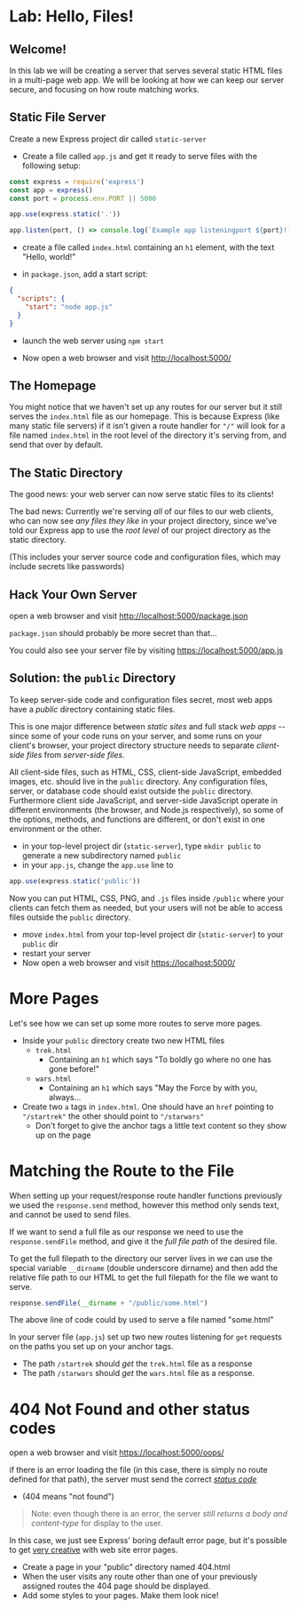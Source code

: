 # Lab: Hello, Files!

## Welcome!

In this lab we will be creating a server that serves several static HTML files in a multi-page web app. We will be looking at how we can keep our server secure, and focusing on how route matching works.

## Static File Server

Create a new Express project dir called `static-server`

* Create a file called `app.js` and get it ready to serve files with the following setup:

```js
const express = require('express')
const app = express()
const port = process.env.PORT || 5000

app.use(express.static('.'))

app.listen(port, () => console.log(`Example app listeningport ${port}!`))
```

* create a file called `index.html` containing an `h1` element, with the text "Hello, world!"

* in `package.json`, add a start script:

```json
{
  "scripts": {
    "start": "node app.js"
  }
}
```

* launch the web server using `npm start`

* Now open a web browser and visit <http://localhost:5000/>

## The Homepage

You might notice that we haven't set up any routes for our server but it still serves the `index.html` file as our homepage. This is because Express (like many static file servers) if it isn't given a route handler for `"/"` will look for a file named `index.html` in the root level of the directory it's serving from, and send that over by default.

## The Static Directory

The good news: your web server can now serve static files to its clients!

The bad news: Currently we're serving *all* of our files to our web clients, who can now see *any files they like* in your project directory, since we've told our Express app to use the *root level* of our project directory as the static directory.

(This includes your server source code and configuration files, which may include secrets like passwords)

## Hack Your Own Server

open a web browser and visit <http://localhost:5000/package.json>

`package.json` should probably be more secret than that...

You could also see your server file by visiting <https://localhost:5000/app.js>

## Solution: the `public` Directory

To keep server-side code and configuration files secret, most web apps have a *public* directory containing static files.

This is one major difference between *static sites* and full stack *web apps* -- since some of your code runs on your server, and some runs on your client's browser, your project directory structure needs to separate *client-side files* from *server-side files*.

All client-side files, such as HTML, CSS, client-side JavaScript, embedded images, etc. should live in the `public` directory. Any configuration files, server, or database code should exist outside the `public` directory. Furthermore client side JavaScript, and server-side JavaScript operate in different environments (the browser, and Node.js respectively), so some of the options, methods, and functions are different, or don't exist in one environment or the other.

* in your top-level project dir (`static-server`), type `mkdir public` to generate a new subdirectory named `public`
* in your `app.js`, change the `app.use` line to

```js
app.use(express.static('public'))
```

Now you can put HTML, CSS, PNG, and `.js` files inside `/public` where your clients can fetch them as needed, but your users will not be able to access files outside the `public` directory.

* *move* `index.html` from your top-level project dir (`static-server`) to your `public` dir
* restart your server
* Now open a web browser and visit <https://localhost:5000/>

# More Pages

Let's see how we can set up some more routes to serve more pages.

* Inside your `public` directory create two new HTML files
  * `trek.html`
    * Containing an `h1` which says "To boldly go where no one has gone before!"
  * `wars.html`
    * Containing an `h1` which says "May the Force by with you, always...
* Create two `a` tags in `index.html`. One should have an `href` pointing to `"/startrek"` the other should point to `"/starwars"`
  * Don't forget to give the anchor tags a little text content so they show up on the page

# Matching the Route to the File

When setting up your request/response route handler functions previously we used the `response.send` method, however this method only sends text, and cannot be used to send files.

If we want to send a full file as our response we need to use the `response.sendFile` method, and give it the *full file path* of the desired file.

To get the full filepath to the directory our server lives in we can use the special variable `__dirname` (double underscore dirname) and then add the relative file path to our HTML to get the full filepath for the file we want to serve.

```js
response.sendFile(__dirname + "/public/some.html")
```

The above line of code could by used to serve a file named "some.html"

In your server file (`app.js`) set up two new routes listening for `get` requests on the paths you set up on your anchor tags.

* The path `/startrek` should *get* the `trek.html` file as a response
* The path `/starwars` should *get* the `wars.html` file as a response.

# 404 Not Found and other status codes

open a web browser and visit <https://localhost:5000/oops/>

if there is an error loading the file (in this case, there is simply no route defined for that path), the server must send the correct *[status code](https://en.wikipedia.org/wiki/List_of_HTTP_status_codes)*

  * (404 means "not found")

> Note: even though there is an error, the server *still returns a body and content-type* for display to the user.

In this case, we just see Express' boring default error page, but it's possible to get [very creative](https://www.canva.com/learn/404-page-design/) with web site error pages.

* Create a page in your "public" directory named 404.html
* When the user visits any route other than one of your previously assigned routes the 404 page should be displayed.
* Add some styles to your pages. Make them look nice!
